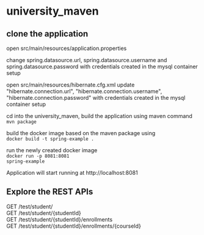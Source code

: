 # university_maven
 
## clone the application

open src/main/resources/application.properties

change spring.datasource.url, spring.datasource.username and spring.datasource.password with credentials created in the mysql container setup

open src/main/resources/hibernate.cfg.xml
 update "hibernate.connection.url", "hibernate.connection.username", "hibernate.connection.password" with credentials created in the mysql container setup

cd into the university_maven, build the application using maven command <br/>
<code>mvn package</code>

build the docker image based on the maven package using <br/>
<code>docker build -t spring-example . </code>


run the newly created docker image<br/>
<code>docker run -p 8081:8081 spring-example</code>

Application will start running at http://localhost:8081

## Explore the REST APIs

GET /test/student/  <br/>
GET /test/student/{studentId} <br/>
GET /test/student/{studentId}/enrollments <br/>
GET /test/student/{studentId}/enrollments/{courseId}

